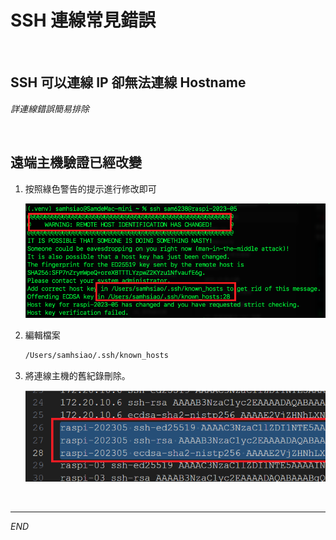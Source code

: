 # SSH 連線常見錯誤

</br>

## SSH 可以連線 IP 卻無法連線 Hostname

_詳連線錯誤簡易排除_


</br>

## 遠端主機驗證已經改變

1. 按照綠色警告的提示進行修改即可

   ![](images/img_05.png)

2. 編輯檔案

   ```bash
   /Users/samhsiao/.ssh/known_hosts
   ```

3. 將連線主機的舊紀錄刪除。

   ![](images/img_08.png)


</br>

---

_END_
